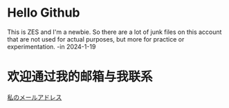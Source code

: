 
# Hello Github

This is ZES and I'm a newbie. So there are a lot of junk files on this account that are not used for actual purposes, but more for practice or experimentation. 
-in 2024-1-19


# 欢迎通过我的邮箱与我联系
[私のメールアドレス](mailto:zes18642300628@qq.com)

<!---
Z-Es-0/Z-Es-0 is a ✨ special ✨ repository because its `README.md` (this file) appears on your GitHub profile.
You can click the Preview link to take a look at your changes.
--->
